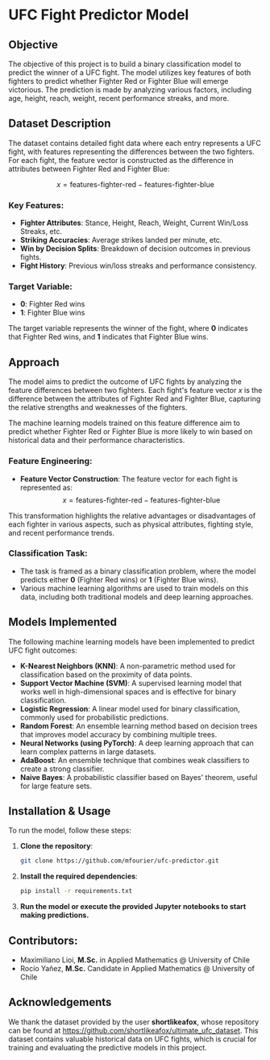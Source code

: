 # UFC Fight Predictor Model

## Objective
The objective of this project is to build a binary classification model to predict the winner of a UFC fight. The model utilizes key features of both fighters to predict whether Fighter Red or Fighter Blue will emerge victorious. The prediction is made by analyzing various factors, including age, height, reach, weight, recent performance streaks, and more.

## Dataset Description
The dataset contains detailed fight data where each entry represents a UFC fight, with features representing the differences between the two fighters. For each fight, the feature vector is constructed as the difference in attributes between Fighter Red and Fighter Blue:

$$x = \text{features-fighter-red} - \text{features-fighter-blue}$$

### Key Features:
- **Fighter Attributes**: Stance, Height, Reach, Weight, Current Win/Loss Streaks, etc.
- **Striking Accuracies**: Average strikes landed per minute, etc.
- **Win by Decision Splits**: Breakdown of decision outcomes in previous fights.
- **Fight History**: Previous win/loss streaks and performance consistency.

### Target Variable:
- **0**: Fighter Red wins
- **1**: Fighter Blue wins

The target variable represents the winner of the fight, where **0** indicates that Fighter Red wins, and **1** indicates that Fighter Blue wins.

## Approach
The model aims to predict the outcome of UFC fights by analyzing the feature differences between two fighters. Each fight's feature vector $x$ is the difference between the attributes of Fighter Red and Fighter Blue, capturing the relative strengths and weaknesses of the fighters.

The machine learning models trained on this feature difference aim to predict whether Fighter Red or Fighter Blue is more likely to win based on historical data and their performance characteristics.

### Feature Engineering:
- **Feature Vector Construction**: The feature vector for each fight is represented as:
  $$x = \text{features-fighter-red} - \text{features-fighter-blue}$$
  
This transformation highlights the relative advantages or disadvantages of each fighter in various aspects, such as physical attributes, fighting style, and recent performance trends.

### Classification Task:
- The task is framed as a binary classification problem, where the model predicts either **0** (Fighter Red wins) or **1** (Fighter Blue wins).
- Various machine learning algorithms are used to train models on this data, including both traditional models and deep learning approaches.

## Models Implemented
The following machine learning models have been implemented to predict UFC fight outcomes:

- **K-Nearest Neighbors (KNN)**: A non-parametric method used for classification based on the proximity of data points.
- **Support Vector Machine (SVM)**: A supervised learning model that works well in high-dimensional spaces and is effective for binary classification.
- **Logistic Regression**: A linear model used for binary classification, commonly used for probabilistic predictions.
- **Random Forest**: An ensemble learning method based on decision trees that improves model accuracy by combining multiple trees.
- **Neural Networks (using PyTorch)**: A deep learning approach that can learn complex patterns in large datasets.
- **AdaBoost**: An ensemble technique that combines weak classifiers to create a strong classifier.
- **Naive Bayes**: A probabilistic classifier based on Bayes' theorem, useful for large feature sets.


## Installation & Usage
To run the model, follow these steps:

1. **Clone the repository**:  
   ```bash
   git clone https://github.com/mfourier/ufc-predictor.git

2. **Install the required dependencies**:  
   ```bash
   pip install -r requirements.txt

3. **Run the model or execute the provided Jupyter notebooks to start making predictions.**

## Contributors:
* Maximiliano Lioi, **M.Sc.** in Applied Mathematics @ University of Chile  
* Rocío Yañez, **M.Sc.** Candidate in Applied Mathematics @ University of Chile

## Acknowledgements
We thank the dataset provided by the user **shortlikeafox**, whose repository can be found at https://github.com/shortlikeafox/ultimate_ufc_dataset. This dataset contains valuable historical data on UFC fights, which is crucial for training and evaluating the predictive models in this project.


